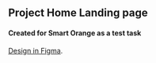 ## Project Home Landing page 

#### Created for Smart Orange as a test task

[Design in Figma](https://www.figma.com/file/5vTTdJqDacemvzcNYSWsQt/TEST?type=design&node-id=0-20&mode=design).



